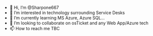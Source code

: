 - 👋 Hi, I’m @Sharpone667
- 👀 I’m interested in technology surrounding Service Desks
- 🌱 I’m currently learning MS Azure, Azure SQL...
- 💞️ I’m looking to collaborate on osTicket and any Web App/Azure tech
- 📫 How to reach me TBC

<!---
Sharpone667/Sharpone667 is a ✨ special ✨ repository because its `README.md` (this file) appears on your GitHub profile.
You can click the Preview link to take a look at your changes.
--->
